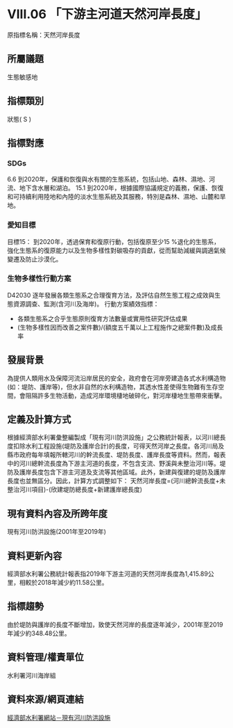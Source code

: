 # VIII.06 「下游主河道天然河岸長度」
原指標名稱：天然河岸長度

<script type="text/javascript" src="http://cdn.mathjax.org/mathjax/latest/MathJax.js?config=TeX-AMS-MML_HTMLorMML"></script>

## 所屬議題
生態敏感地
## 指標類別
狀態( S )
## 指標對應
### SDGs
6.6
到2020年，保護和恢復與水有關的生態系統，包括山地、森林、濕地、河流、地下含水層和湖泊。
15.1
到2020年，根據國際協議規定的義務，保護、恢復和可持續利用陸地和內陸的淡水生態系統及其服務，特別是森林、濕地、山麓和旱地。
### 愛知目標
目標15：
到2020年，透過保育和復原行動，包括復原至少15 %退化的生態系，強化生態系的復原能力以及生物多樣性對碳吸存的貢獻，從而幫助減緩與調適氣候變遷及防止沙漠化。
### 生物多樣性行動方案
D42030 逐年發展各類生態系之合理復育方法，及評估自然生態工程之成效與生態資源調查、監測(含河川及海岸)。
行動方案績效指標：
* 各類生態系之合乎生態原則復育方法數量或實用性研究評估成果
* (生物多樣性因而改善之案件數)/(額度五千萬以上工程施作之總案件數)及成長率
## 發展背景
為提供人類用水及保障河流沿岸居民的安全，政府會在河岸旁建造各式水利構造物(如：堤防、護岸等)，但水非自然的水利構造物，其透水性差使得生物難有生存空間，會阻隔許多生物活動，造成河岸環境棲地破碎化，對河岸棲地生態帶來衝擊。
## 定義及計算方式
根據經濟部水利署彙整編製成「現有河川防洪設施」之公務統計報表，以河川總長度扣除水利工程設施(堤防及護岸合計)的長度，可得天然河岸之長度。各河川局及縣市政府每年填報所轄河川的幹流長度、堤防長度、護岸長度等資料。然而，報表中的河川總幹流長度為下游主河道的長度，不包含支流、野溪與未整治河川等。堤防及護岸長度包含下游主河道及支流等其他區域。此外，新建與復建的堤防及護岸長度也並無區分。因此，計算方式調整如下：
天然河岸長度=(河川總幹流長度+未整治河川項目)-(欣建堤防總長度+新建護岸總長度)
## 現有資料內容及所跨年度
現有河川防洪設施(2001年至2019年)
## 資料更新內容
經濟部水利署公務統計報表指2019年下游主河道的天然河岸長度為1,415.89公里，相較於2018年減少約11.58公里。
## 指標趨勢
由於堤防與護岸的長度不斷增加，致使天然河岸的長度逐年減少，2001年至2019年減少約348.48公里。
## 資料管理/權責單位
水利署河川海岸組
## 資料來源/網頁連結
[經濟部水利署網站－現有河川防洪設施](https://www.wra.gov.tw/6950/7169/7316/7324/)
